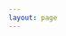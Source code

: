 ```yaml
---
layout: page
---
```


<script setup>
import {
  VPTeamPage,
  VPTeamPageTitle,
  VPTeamMembers,
  VPTeamPageSection
} from 'vitepress/theme'
import {onMounted} from 'vue'

onMounted(()=>{
  const title = document.querySelector(".VPTeamPageTitle").classList.add("title-skill");
  const sections = document.querySelectorAll(".VPTeamPageSection");
  const shadows = document.querySelectorAll(".avatar");
  const logos = document.querySelectorAll(".avatar-img");
  sections.forEach((e) => e.classList.add("section-skill"));
  shadows.forEach((e) => e.classList.add("shadow-skill"));
  logos.forEach((e) => e.classList.add("logo-skill"));
})

const vanilla = [
  {
    avatar: '/assets/img/skills/html5.svg',
    name: 'HTML',
    title: 'Semi Senior',
  },
  {
    avatar: '/assets/img/skills/css3.svg',
    name: 'CSS',
    title: 'Semi Senior',
  },
  {
    avatar: '/assets/img/skills/javascript.svg',
    name: 'JavaScript',
    title: 'Semi Senior',
  },
  {
    avatar: '/assets/img/skills/kotlin.png',
    name: 'Kotlin',
    title: 'Junior',
  },
  {
    avatar: '/assets/img/skills/php.svg',
    name: 'PHP',
    title: 'Semi Senior',
  },
]
const frameworks = [
  {
    avatar: '/assets/img/skills/vue.svg',
    name: 'Vue',
    title: 'Junior',
  },
  {
    avatar: '/assets/img/skills/svelte.svg',
    name: 'Svelte',
    title: 'Junior',
  },
  {
    avatar: '/assets/img/skills/vitepress.png',
    name: 'VitePress',
    title: 'Junior',
  },
]
const tools = [
  {
    avatar: '/assets/img/skills/git.svg',
    name: 'Git',
    title: 'Junior',
  },
  {
    avatar: '/assets/img/skills/node.svg',
    name: 'Node',
    title: 'Junior',
  },
  {
    avatar: '/assets/img/skills/inkscape.svg',
    name: 'Inkscape',
    title: 'Semi Senior',
  },
]
</script>

<VPTeamPage>
  <VPTeamPageTitle>
    <template #title>
      My Skills
    </template>
  </VPTeamPageTitle>
  <VPTeamPageSection>
    <template #title>Base Languages</template>
    <template #members>
      <VPTeamMembers size="small" :members="vanilla" />
    </template>
  </VPTeamPageSection>
  <VPTeamPageSection>
    <template #title>FrameWorks</template>
    <template #members>
      <VPTeamMembers size="small" :members="frameworks" />
    </template>
  </VPTeamPageSection>
  <VPTeamPageSection>
    <template #title>Tools</template>
    <template #members>
      <VPTeamMembers size="small" :members="tools" />
    </template>
  </VPTeamPageSection>
</VPTeamPage>
